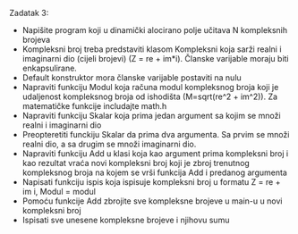 Zadatak 3:

* Napišite program koji u dinamički alocirano polje učitava N kompleksnih brojeva
* Kompleksni broj treba predstaviti klasom Kompleksni koja sarži realni i imaginarni dio (cijeli brojevi)
(Z = re + im*i). Članske varijable moraju biti enkapsulirane.
* Default konstruktor mora članske varijable postaviti na nulu
* Napraviti funkciju Modul koja računa modul kompleksnog broja koji je udaljenost kompleksnog broja od ishodišta
(M=sqrt(re^2 + im^2)). Za matematičke funkcije includajte math.h
* Napraviti funkciju Skalar koja prima jedan argument sa kojim se množi realni i imaginarni dio
* Preopteretiti funckiju Skalar da prima dva argumenta. Sa prvim se množi realni dio, a sa drugim se množi imaginarni dio.
* Napraviti funkciju Add u klasi koja kao argument prima kompleksni broj i kao rezultat vraća novi kompleksni
broj koji je zbroj trenutnog kompleksnog broja na kojem se vrši funkcija Add i predanog argumenta
* Napisati funkciju ispis koja ispisuje kompleksni broj u formatu
									Z = re + im i, Modul = modul
* Pomoću funkcije Add zbrojite sve kompleksne brojeve u main-u u novi kompleksni broj
* Ispisati sve unesene kompleksne brojeve i njihovu sumu

